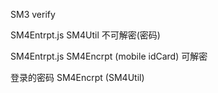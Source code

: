 SM3  verify 


   SM4Entrpt.js    SM4Util  不可解密(密码)

   SM4Entrpt.js   SM4Encrpt   (mobile idCard)  可解密


   登录的密码   SM4Encrpt (SM4Util)







   